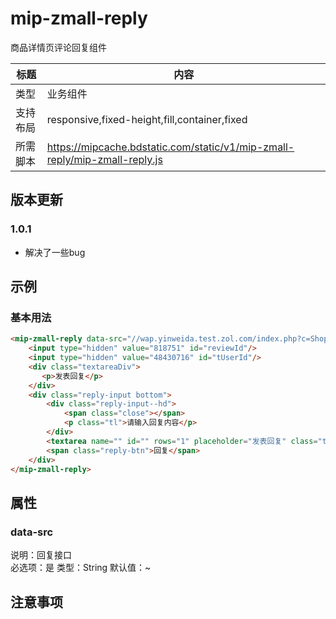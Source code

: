 # mip-zmall-reply

商品详情页评论回复组件

标题|内容
----|----
类型|业务组件
支持布局|responsive,fixed-height,fill,container,fixed
所需脚本|https://mipcache.bdstatic.com/static/v1/mip-zmall-reply/mip-zmall-reply.js

## 版本更新

### 1.0.1

- 解决了一些bug

## 示例

### 基本用法
```html
<mip-zmall-reply data-src="//wap.yinweida.test.zol.com/index.php?c=Shop_Ajax_Mip_MipReview&a=ReviewRely">
    <input type="hidden" value="818751" id="reviewId"/>
    <input type="hidden" value="48430716" id="tUserId"/>
    <div class="textareaDiv">
       <p>发表回复</p>
    </div>
    <div class="reply-input bottom">
        <div class="reply-input--hd">
            <span class="close"></span>
            <p class="tl">请输入回复内容</p>
        </div>
        <textarea name="" id="" rows="1" placeholder="发表回复" class="textarea"></textarea>
        <span class="reply-btn">回复</span>
    </div>
</mip-zmall-reply>
```

## 属性

### data-src

说明：回复接口      
必选项：是
类型：String
默认值：~

## 注意事项
